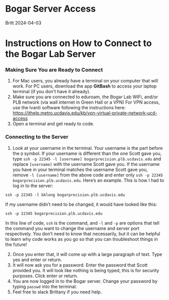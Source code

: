 Bogar Server Access
================
Britt
2024-04-03

# Instructions on How to Connect to the Bogar Lab Server

### Making Sure You are Ready to Connect

1.  For Mac users, you already have a terminal on your computer that
    will work. For PC users, download the app **GitBash** to access your
    laptop terminal (if you don’t have it already).
2.  Make sure you are connected to eduroam, the Bogar Lab WiFi, and/or
    PLB network (via wall internet in Green Hall or a VPN) For VPN
    access, use the Ivanti software following the instructions here:
    <https://ithelp.metro.ucdavis.edu/kb/vpn-virtual-private-network-ucd-access>
3.  Open a terminal and get ready to code.

### Connecting to the Server

1.  Look at your username in the terminal. Your username is the part
    before the `@` symbol. If your username is different than the one
    Scott gave you, type
    `ssh -p 22345 -l [username] bogarprecision.plb.ucdavis.edu` and
    replace `[username]` with the username Scott gave you. If the
    username you have in your terminal matches the username Scott gave
    you, remove `-l [username]` from the above code and enter only
    `ssh -p 22345 bogarprecision.plb.ucdavis.edu`. Here’s an example.
    This is how I had to log in to the server:

`ssh -p 22345 -l bklong bogarprecision.plb.ucdavis.edu`

If my username didn’t need to be changed, it would have looked like
this:

`ssh -p 22345 bogarprecision.plb.ucdavis.edu`

In this line of code, `ssh` is the command, and `-l` and `-p` are
options that tell the command you want to change the username and server
port respectively. You don’t need to know that necessarily, but it can
be helpful to learn why code works as you go so that you can
troubleshoot things in the future!

2.  Once you enter that, it will come up with a large paragraph of text.
    Type yes and enter or return.
3.  It will now ask you for a password. Enter the password that Scott
    provided you. It will look like nothing is being typed, this is for
    security purposes. Click enter or return.
4.  You are now logged in to the Bogar server. Change your password by
    typing `passwd` into the terminal.
5.  Feel free to slack Brittany if you need help.
